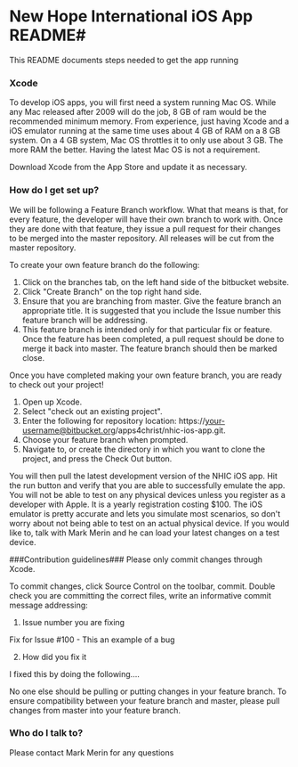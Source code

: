 # New Hope International iOS App README#

This README documents steps needed to get the app running

### Xcode ###

To develop iOS apps, you will first need a system running Mac OS. While any Mac released after 2009 will do the job, 8 GB of ram would be the recommended minimum memory. From experience, just having Xcode and a iOS emulator running at the same time uses about 4 GB of RAM on a 8 GB system. On a 4 GB system, Mac OS throttles it to only use about 3 GB. The more RAM the better. Having the latest Mac OS is not a requirement. 

Download Xcode from the App Store and update it as necessary. 

### How do I get set up? ###

We will be following a Feature Branch workflow. What that means is that, for every feature, the developer will have their own branch to work with. Once they are done with that feature, they issue a pull request for their changes to be merged into the master repository. All releases will be cut from the master repository. 

To create your own feature branch do the following:

1. Click on the branches tab, on the left hand side of the bitbucket website.
2. Click "Create Branch" on the top right hand side.
3. Ensure that you are branching from master. Give the feature branch an appropriate title. It is suggested that you include the Issue number this feature branch will be addressing.
4. This feature branch is intended only for that particular fix or feature. Once the feature has been completed, a pull request should be done to merge it back into master. The feature branch should then be marked close.

Once you have completed making your own feature branch, you are ready to check out your project!

1. Open up Xcode.
2. Select "check out an existing project".
3. Enter the following for repository location: https://your-username@bitbucket.org/apps4christ/nhic-ios-app.git.
4. Choose your feature branch when prompted.
5. Navigate to, or create the directory in which you want to clone the project, and press the Check Out button.

You will then pull the latest development version of the NHIC iOS app. Hit the run button and verify that you are able to successfully emulate the app. You will not be able to test on any physical devices unless you register as a developer with Apple. It is a yearly registration costing $100. The iOS emulator is pretty accurate and lets you simulate most scenarios, so don't worry about not being able to test on an actual physical device. If you would like to, talk with Mark Merin and he can load your latest changes on a test device. 

###Contribution guidelines###
Please only commit changes through Xcode. 

To commit changes, click Source Control on the toolbar, commit. Double check you are committing the correct files, write an informative commit message addressing:

1. Issue number you are fixing

Fix for Issue #100 - This an example of a bug

2. How did you fix it

I fixed this by doing the following....

No one else should be pulling or putting changes in your feature branch. To ensure compatibility between your feature branch and master, please pull changes from master into your feature branch.

### Who do I talk to? ###
Please contact Mark Merin for any questions
